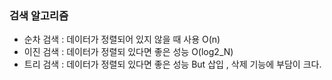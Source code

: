 ### 검색 알고리즘 

- 순차 검색 : 데이터가 정렬되어 있지 않을 때 사용 O(n)
- 이진 검색 : 데이터가 정렬되 있다면 좋은 성능 O(log2_N)
- 트리 검색 : 데이터가 정렬되 있다면 좋은 성능 But 삽입 , 삭제 기능에 부담이 크다.
